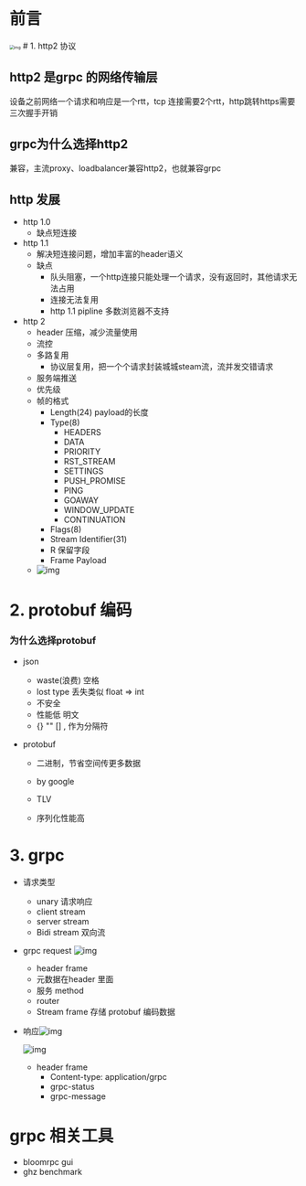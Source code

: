
# 前言
<img src="http://xiaorui.cc/wp-content/uploads/2020/08/grpc-protobuf-http2_compressed_page-0003-squashed.jpg" alt="img" style="zoom:48%;" />
# 1. http2 协议

## http2 是grpc 的网络传输层

设备之前网络一个请求和响应是一个rtt，tcp 连接需要2个rtt，http跳转https需要三次握手开销

## grpc为什么选择http2

兼容，主流proxy、loadbalancer兼容http2，也就兼容grpc

## http 发展

- http 1.0 
  - 缺点短连接
- http 1.1
  - 解决短连接问题，增加丰富的header语义
  - 缺点
    - 队头阻塞，一个http连接只能处理一个请求，没有返回时，其他请求无法占用
    - 连接无法复用
    - http 1.1 pipline 多数浏览器不支持
- http 2
  - header 压缩，减少流量使用
  - 流控
  - 多路复用
    - 协议层复用，把一个个请求封装城城steam流，流并发交错请求
  - 服务端推送
  - 优先级
  - 帧的格式
    - Length(24) payload的长度
    - Type(8)
      - HEADERS
      - DATA
      - PRIORITY
      - RST_STREAM
      - SETTINGS
      - PUSH_PROMISE
      - PING
      - GOAWAY
      - WINDOW_UPDATE
      - CONTINUATION
    - Flags(8)
    - Stream Identifier(31)
    - R 保留字段
    - Frame Payload
  - ![img](http://xiaorui.cc/wp-content/uploads/2020/08/grpc-protobuf-http2_compressed_page-0022-squashed.jpg)



# 2. protobuf 编码

### 为什么选择protobuf

- json

  - waste(浪费) 空格
  - lost type 丢失类似 float => int 
  - 不安全
  - 性能低 明文
  - {} "" [] , 作为分隔符

- protobuf

  - 二进制，节省空间传更多数据

  - by google

  - TLV

  - 序列化性能高

    

# 3. grpc

- 请求类型

  - unary 请求响应
  - client stream
  - server stream
  - Bidi stream 双向流

- grpc request
  ![img](http://xiaorui.cc/wp-content/uploads/2020/08/grpc-protobuf-http2_compressed_page-0052-squashed.jpg)
	- header frame 
    - 元数据在header 里面
    - 服务 method
    - router
  - Stream frame 存储 protobuf 编码数据 



- 响应![img](http://qt8wkgtri.hd-bkt.clouddn.com/blog/grpc-protobuf-http2_compressed_page-0053-squashed.jpg)

  ![img](http://qt8wkgtri.hd-bkt.clouddn.com/blog/grpc-protobuf-http2_compressed_page-0055-squashed.jpg)

  - header frame 
    - Content-type: application/grpc
    - grpc-status
    - grpc-message

# grpc 相关工具
- bloomrpc gui
- ghz benchmark 